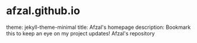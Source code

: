 # afzal.github.io
theme: jekyll-theme-minimal
title: Afzal's homepage
description: Bookmark this to keep an eye on my project updates!
Afzal's repository
